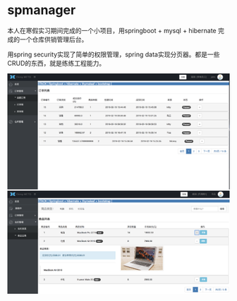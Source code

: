 # spmanager
本人在寒假实习期间完成的一个小项目，用springboot + mysql + hibernate 完成的一个仓库供销管理后台。

用spring security实现了简单的权限管理，spring data实现分页器。都是一些CRUD的东西，就是练练工程能力。

![demo1](/demo1.png "demo")
![demo2](/demo2.png "demo")

